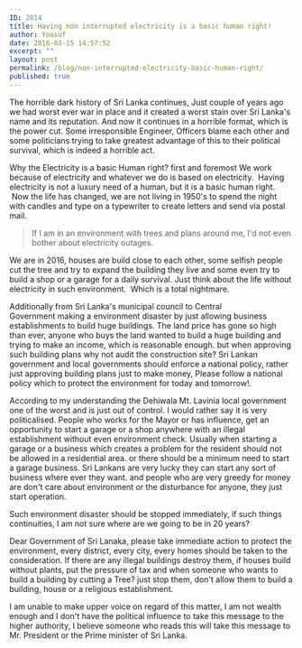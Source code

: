 ```yaml
---
ID: 2014
title: Having non interrupted electricity is a basic human right!
author: Yoosuf
date: 2016-03-15 14:57:52
excerpt: ""
layout: post
permalink: /blog/non-interrupted-electricity-basic-human-right/
published: true
---
```

The horrible dark history of Sri Lanka continues, Just couple of years ago we had worst ever war in place and it created a worst stain over Sri Lanka's name and its reputation. And now it continues in a horrible format, which is the power cut. Some irresponsible Engineer, Officers blame each other and some politicians trying to take greatest advantage of this to their political survival, which is indeed a horrible act.

Why the Electricity is a basic Human right? first and foremost We work because of electricity and whatever we do is based on electricity.  Having electricity is not a luxury need of a human, but it is a basic human right.  Now the life has changed, we are not living in 1950's to spend the night with candles and type on a typewriter to create letters and send via postal mail.
<blockquote>If I am in an environment with trees and plans around me, I'd not even bother about electricity outages.</blockquote>
We are in 2016, houses are build close to each other, some selfish people cut the tree and try to expand the building they live and some even try to build a shop or a garage for a daily survival. Just think about the life without electricity in such environment.  Which is a total nightmare.

Additionally from Sri Lanka's municipal council to Central Government making a environment disaster by just allowing business establishments to build huge buildings. The land price has gone so high than ever, anyone who buys the land wanted to build a huge building and trying to make an income, which is reasonable enough. but when approving such building plans why not audit the construction site? Sri Lankan government and local governments should enforce a national policy, rather just approving building plans just to make money, Please follow a national policy which to protect the environment for today and tomorrow!.

According to my understanding the Dehiwala Mt. Lavinia local government one of the worst and is just out of control. I would rather say it is very politicalised. People who works for the Mayor or has influence, get an opportunity to start a garage or a shop anywhere with an illegal establishment without even environment check. Usually when starting a garage or a business which creates a problem for the resident should not be allowed in a residential area. or there should be a minimum need to start a garage business. Sri Lankans are very lucky they can start any sort of business where ever they want. and people who are very greedy for money are don't care about environment or the disturbance for anyone, they just start operation.

Such environment disaster should be stopped immediately, if such things continuities, I am not sure where are we going to be in 20 years?

Dear Government of Sri Lanaka, please take immediate action to protect the environment, every district, every city, every homes should be taken to the consideration. If there are any illegal buildings destroy them, if houses build without plants, put the pressure of tax and when someone who wants to build a building by cutting a Tree? just stop them, don't allow them to build a building, house or a religious establishment.

I am unable to make upper voice on regard of this matter, I am not wealth enough and I don't have the political influence to take this message to the higher authority, I believe someone who reads this will take this message to Mr. President or the Prime minister of Sri Lanka.